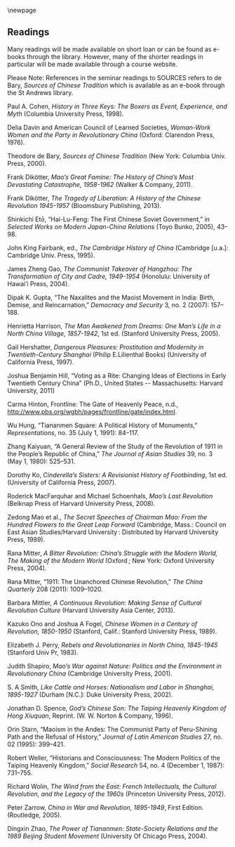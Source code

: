 \newpage

## Readings

Many readings will be made available on short loan or can be found as e-books through the library. However, many of the shorter readings in particular will be made available through a course website.

Please Note: References in the seminar readings to SOURCES refers to de Bary, *Sources of Chinese Tradition* which is available as an e-book through the St Andrews library. 

Paul A. Cohen, *History in Three Keys: The Boxers as Event, Experience, and Myth* (Columbia University Press, 1998).

Delia Davin and American Council of Learned Societies, *Woman-Work Women and the Party in Revolutionary China* (Oxford: Clarendon Press, 1976).

Theodore de Bary, *Sources of Chinese Tradition* (New York: Columbia Univ. Press, 2000).

Frank Dikötter, *Mao’s Great Famine: The History of China’s Most Devastating Catastrophe, 1958-1962* (Walker & Company, 2011).

Frank Dikötter, *The Tragedy of Liberation: A History of the Chinese Revolution 1945-1957* (Bloomsbury Publishing, 2013).

Shinkichi Etō, “Hai-Lu-Feng: The First Chinese Soviet Government,” in *Selected Works on Modern Japan-China Relations* (Toyo Bunko, 2005), 43–98.

John King Fairbank, ed., *The Cambridge History of China* (Cambridge [u.a.]: Cambridge Univ. Press, 1995).

James Zheng Gao, *The Communist Takeover of Hangzhou: The Transformation of City and Cadre, 1949-1954* (Honolulu: University of Hawai’i Press, 2004).

Dipak K. Gupta, “The Naxalites and the Maoist Movement in India: Birth, Demise, and Reincarnation,” *Democracy and Security* 3, no. 2 (2007): 157–188.

Henrietta Harrison, *The Man Awakened from Dreams: One Man’s Life in a North China Village, 1857-1942*, 1st ed. (Stanford University Press, 2005).

Gail Hershatter, *Dangerous Pleasures: Prostitution and Modernity in Twentieth-Century Shanghai* (Philip E.Lilienthal Books) (University of California Press, 1997).

Joshua Benjamin Hill, “Voting as a Rite: Changing Ideas of Elections in Early Twentieth Century China” (Ph.D., United States -- Massachusetts: Harvard University, 2011)

Carma Hinton, Frontline: The Gate of Heavenly Peace, n.d., http://www.pbs.org/wgbh/pages/frontline/gate/index.html.

Wu Hung, “Tiananmen Square: A Political History of Monuments,” *Representations*, no. 35 (July 1, 1991): 84–117.

Zhang Kaiyuan, “A General Review of the Study of the Revolution of 1911 in the People’s Republic of China,” *The Journal of Asian Studies* 39, no. 3 (May 1, 1980): 525–531.

Dorothy Ko, *Cinderella’s Sisters: A Revisionist History of Footbinding*, 1st ed. (University of California Press, 2007).

Roderick MacFarquhar and Michael Schoenhals, *Mao’s Last Revolution* (Belknap Press of Harvard University Press, 2008).

Zedong Mao et al., *The Secret Speeches of Chairman Mao: From the Hundred Flowers to the Great Leap Forward* (Cambridge, Mass.: Council on East Asian Studies/Harvard University : Distributed by Harvard University Press, 1989).

Rana Mitter, *A Bitter Revolution: China’s Struggle with the Modern World, The Making of the Modern World* (Oxford ; New York: Oxford University Press, 2004).

Rana Mitter, “1911: The Unanchored Chinese Revolution,” *The China Quarterly* 208 (2011): 1009–1020.

Barbara Mittler, *A Continuous Revolution: Making Sense of Cultural Revolution Culture* (Harvard University Asia Center, 2013).

Kazuko Ono and Joshua A Fogel, *Chinese Women in a Century of Revolution, 1850-1950* (Stanford, Calif.: Stanford University Press, 1989).

Elizabeth J. Perry, *Rebels and Revolutionaries in North China, 1845-1945* (Stanford Univ Pr, 1983).

Judith Shapiro, *Mao’s War against Nature: Politics and the Environment in Revolutionary China* (Cambridge University Press, 2001).

S. A Smith, *Like Cattle and Horses: Nationalism and Labor in Shanghai, 1895-1927* (Durham [N.C.]: Duke University Press, 2002).

Jonathan D. Spence, *God’s Chinese Son: The Taiping Heavenly Kingdom of Hong Xiuquan*, Reprint. (W. W. Norton & Company, 1996).

Orin Starn, “Maoism in the Andes: The Communist Party of Peru-Shining Path and the Refusal of History,” *Journal of Latin American Studies* 27, no. 02 (1995): 399–421.

Robert Weller, “Historians and Consciousness: The Modern Politics of the Taiping Heavenly Kingdom,” *Social Research* 54, no. 4 (December 1, 1987): 731–755.

Richard Wolin, *The Wind from the East: French Intellectuals, the Cultural Revolution, and the Legacy of the 1960s* (Princeton University Press, 2012).

Peter Zarrow, *China in War and Revolution, 1895-1949*, First Edition. (Routledge, 2005).

Dingxin Zhao, *The Power of Tiananmen: State-Society Relations and the 1989 Beijing Student Movement* (University Of Chicago Press, 2004).

